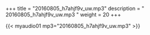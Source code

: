 +++
title = "20160805_h7ahjf9v_uw.mp3"
description = " 20160805_h7ahjf9v_uw.mp3 "
weight = 20
+++

{{< myaudio01 mp3="20160805_h7ahjf9v_uw.mp3" >}}

